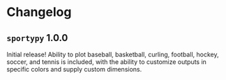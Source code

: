 # Changelog

## `sportypy` 1.0.0

Initial release! Ability to plot baseball, basketball, curling, football, hockey, soccer, and tennis is included, with the ability to customize outputs in specific colors and supply custom dimensions.

